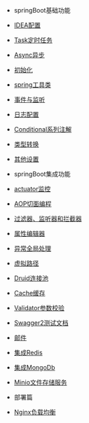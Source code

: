 
* springBoot基础功能
 
 * [IDEA配置](springBootDemo/basic/IDEA.md)
 * [Task定时任务](springBootDemo/basic/Task.md)
 * [Async异步](springBootDemo/basic/Async.md)
 * [初始化](springBootDemo/basic/Init.md)
 * [spring工具类](springBootDemo/basic/Util.md)
 * [事件与监听](springBootDemo/basic/Event.md)
 * [日志配置](springBootDemo/basic/Log.md)
 * [Conditional系列注解](springBootDemo/basic/Conditional.md)
 * [类型转换](springBootDemo/basic/Converter.md)
 * [其他设置](springBootDemo/basic/Other.md)
 
* springBoot集成功能
 
 * [actuator监控](springBootDemo/imploded/actuator.md)
 * [AOP切面编程](springBootDemo/imploded/AOP.md)
 * [过滤器、监听器和拦截器](springBootDemo/imploded/web.md)
 * [属性编辑器](springBootDemo/imploded/binder.md)
 * [异常全局处理](springBootDemo/imploded/Exception.md)
 * [虚拟路径](springBootDemo/imploded/Resource.md)
 * [Druid连接池](springBootDemo/imploded/Druid.md)
 * [Cache缓存](springBootDemo/imploded/Cache.md)
 * [Validator参数校验](springBootDemo/imploded/Validator.md)
 * [Swagger2测试文档](springBootDemo/imploded/Swagger2.md)
 * [邮件](springBootDemo/imploded/Mail.md)
 * [集成Redis](springBootDemo/imploded/Redis.md)
 * [集成MongoDb](springBootDemo/imploded/Mongodb.md)
 * [Minio文件存储服务](springBootDemo/imploded/Minio.md)

* 部署篇
 * [Nginx负载均衡](springBootDemo/deploy/Nginx.md)